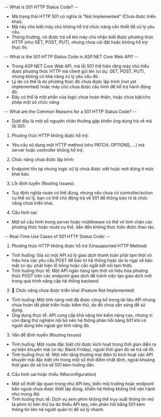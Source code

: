 -- What is 501 HTTP Status Code? --
- Mã trạng thái HTTP 501 có nghĩa là "Not Implemented" (Chưa được triển khai). 
- Mã này cho biết máy chủ không hỗ trợ chức năng cần thiết để xử lý yêu cầu.
- Thông thường, nó được trả về khi máy chủ nhận biết được phương thức HTTP (như GET, POST, PUT), nhưng chưa cài đặt hoặc không hỗ trợ thực thi.

-- What is the 501 HTTP Status Code in ASP.NET Core Web API? --
- Trong ASP.NET Core Web API, mã lỗi 501 thể hiện rằng máy chủ hiểu được phương thức HTTP mà client gửi lên (ví dụ: GET, POST, PUT), nhưng không có khả năng xử lý yêu cầu đó. 
- Lý do có thể là do phương thức đó chưa được lập trình (not yet implemented) hoặc máy chủ chưa được cấu hình để hỗ trợ hành động đó. 
- Đây có thể là một phần của logic chưa hoàn thiện, hoặc chưa bật/cho phép một số chức năng.

-- What are the Common Reasons for a 501 HTTP Status Code? --
- Dưới đây là một số nguyên nhân thường gặp khiến ứng dụng trả về mã lỗi 501:
1. Phương thức HTTP không được hỗ trợ: 
  - Yêu cầu sử dụng một HTTP method (như PATCH, OPTIONS, ...) mà server hoặc controller không hỗ trợ.
2. Chức năng chưa được lập trình: 
  - Endpoint tồn tại nhưng logic xử lý chưa được viết hoặc mới dừng ở mức khai báo.
3. Lỗi định tuyến (Routing Issues): 
  - Tuy định nghĩa route có thể đúng, nhưng nếu chưa có controller/action cụ thể xử lý, bạn có thể chủ động trả về 501 để thông báo rõ là chức năng chưa triển khai.
4. Cấu hình sai: 
  - Một số cấu hình trong server hoặc middleware có thể vô tình chặn các phương thức hoặc route cụ thể, dẫn đến không thực hiện được thao tác.

-- Real-Time Use Cases of 501 HTTP Status Code: --
1. Phương thức HTTP không được hỗ trợ (Unsupported HTTP Method)
- Tình huống: Giả sử một API xử lý giao dịch thanh toán phải tạm thời vô hiệu hóa các yêu cầu POST để bảo trì hệ thống hoặc do lo ngại về bảo mật (ví dụ: phát hiện lỗ hổng hoặc cần ngắt kết nối tạm thời).
- Tình huống thực tế: Một API ngân hàng tạm thời vô hiệu hóa phương thức POST trên các endpoint giao dịch để tránh việc tạo giao dịch mới trong quá trình nâng cấp hệ thống backend.
2. 🧪 Chức năng chưa được triển khai (Feature Not Implemented)
- Tình huống: Một tính năng mới đã được công bố trong tài liệu API nhưng chưa hoàn tất phát triển hoặc kiểm thử, do đó chưa sẵn sàng để sử dụng.
- Ứng dụng thực tế: API cung cấp khả năng tìm kiếm nâng cao, nhưng vì còn đang thử nghiệm nội bộ nên hệ thống phản hồi bằng 501 khi có người dùng bên ngoài gọi tính năng đó.
3. Vấn đề định tuyến (Routing Issues)
- Tình huống: Một route đặc biệt chỉ được kích hoạt trong thời gian diễn ra sự kiện khuyến mãi (ví dụ: Black Friday), ngoài thời gian đó sẽ trả về lỗi.
- Tình huống thực tế: Một nền tảng thương mại điện tử kích hoạt các API khuyến mãi đặc biệt chỉ trong một số thời điểm nhất định, ngoài khoảng thời gian đó sẽ trả về 501 kèm hướng dẫn.
4. Cấu hình sai hoặc thiếu (Misconfiguration)
- Một số thiết lập quan trọng như API key, biến môi trường hoặc endpoint bên ngoài chưa được thiết lập đúng, khiến hệ thống không thể vận hành như mong đợi.
- Tình huống thực tế: Dịch vụ xem phim không thể truy xuất thông tin mô tả phim từ bên thứ ba do thiếu API key, nên phản hồi bằng 501 kèm thông tin liên hệ người quản trị để xử lý nhanh.